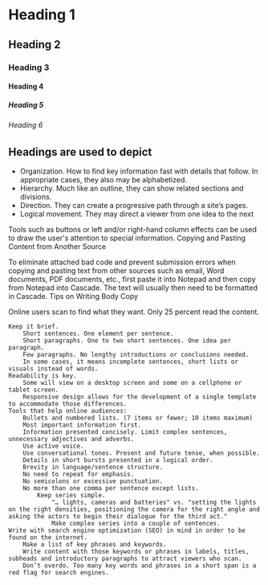 
# Heading 1

## Heading 2

### Heading 3

#### Heading 4

##### Heading 5

###### Heading 6

## Headings are used to depict

- Organization. How to find key information fast with details that follow. In appropriate cases, they also may be alphabetized.
- Hierarchy. Much like an outline, they can show related sections and divisions.
- Direction. They can create a progressive path through a site’s pages.
- Logical movement. They may direct a viewer from one idea to the next

Tools such as buttons or left and/or right-hand column effects can be used to draw the user's attention to special information.
Copying and Pasting Content from Another Source

To eliminate attached bad code and prevent submission errors when copying and pasting text from other sources such as email, Word documents, PDF documents, etc., first paste it into Notepad and then copy from Notepad into Cascade. The text will usually then need to be formatted in Cascade.
Tips on Writing Body Copy

Online users scan to find what they want. Only 25 percent read the content.

    Keep it brief.
        Short sentences. One element per sentence.
        Short paragraphs. One to two short sentences. One idea per paragraph.
        Few paragraphs. No lengthy introductions or conclusions needed.
        In some cases, it means incomplete sentences, short lists or visuals instead of words.
    Readability is key.
        Some will view on a desktop screen and some on a cellphone or tablet screen.
        Responsive design allows for the development of a single template to accommodate those differences.
    Tools that help online audiences:
        Bullets and numbered lists. (7 items or fewer; 10 items maximum)
        Most important information first.
        Information presented concisely. Limit complex sentences, unnecessary adjectives and adverbs.
        Use active voice.
        Use conversational tones. Present and future tense, when possible.
        Details in short bursts presented in a logical order.
        Brevity in language/sentence structure.
        No need to repeat for emphasis.
        No semicolons or excessive punctuation.
        No more than one comma per sentence except lists.
            Keep series simple.
                "… lights, cameras and batteries" vs. "setting the lights on the right densities, positioning the camera for the right angle and asking the actors to begin their dialogue for the third act."
                Make complex series into a couple of sentences.
    Write with search engine optimization (SEO) in mind in order to be found on the internet.
        Make a list of key phrases and keywords.
        Write content with those keywords or phrases in labels, titles, subheads and introductory paragraphs to attract viewers who scan.
        Don’t overdo. Too many key words and phrases in a short span is a red flag for search engines.
